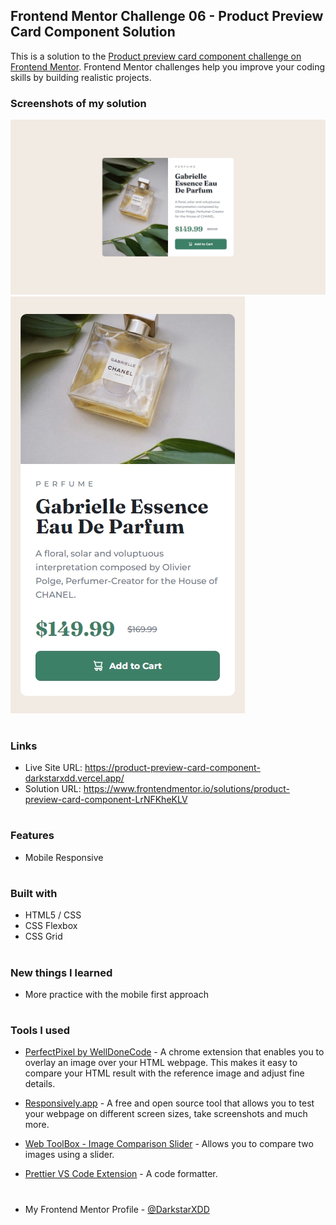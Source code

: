 ## Frontend Mentor Challenge 06 - Product Preview Card Component Solution

This is a solution to the [Product preview card component challenge on Frontend Mentor](https://www.frontendmentor.io/challenges/product-preview-card-component-GO7UmttRfa). Frontend Mentor challenges help you improve your coding skills by building realistic projects. 


### Screenshots of my solution
![](./solution_screenshots/screenshot_desktop.jpeg)
![](./solution_screenshots/screenshot_mobile.jpeg)
#


### Links
- Live Site URL: https://product-preview-card-component-darkstarxdd.vercel.app/
- Solution URL: https://www.frontendmentor.io/solutions/product-preview-card-component-LrNFKheKLV
#

### Features
- Mobile Responsive
#


### Built with
- HTML5 / CSS
- CSS Flexbox
- CSS Grid
#


### New things I learned
- More practice with the mobile first approach
#


### Tools I used
- [PerfectPixel by WellDoneCode](https://chromewebstore.google.com/detail/perfectpixel-by-welldonec/dkaagdgjmgdmbnecmcefdhjekcoceebi) - A chrome extension that enables you to overlay an image over your HTML webpage. This makes it easy to compare your HTML result with the reference image and adjust fine details.

- [Responsively.app](https://responsively.app/) - A free and open source tool that allows you to test your webpage on different screen sizes, take screenshots and much more.

- [Web ToolBox - Image Comparison Slider](https://web-toolbox.dev/en/tools/image-compare-slider) - Allows you to compare two images using a slider.

- [Prettier VS Code Extension](https://marketplace.visualstudio.com/items?itemName=esbenp.prettier-vscode) - A code formatter.
#


- My Frontend Mentor Profile - [@DarkstarXDD](https://www.frontendmentor.io/profile/DarkstarXDD)